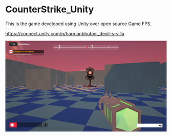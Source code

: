 # CounterStrike_Unity
 This is the game developed using Unity over open source Game FPS.
 
 https://connect.unity.com/p/harmanbhutani_devil-s-villa
 
 <img src="thumbnail.png">
